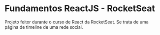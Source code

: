 # Fundamentos ReactJS - RocketSeat

Projeto feitor durante o curso de React da RocketSeat. Se trata de uma página de timeline de uma rede social.
